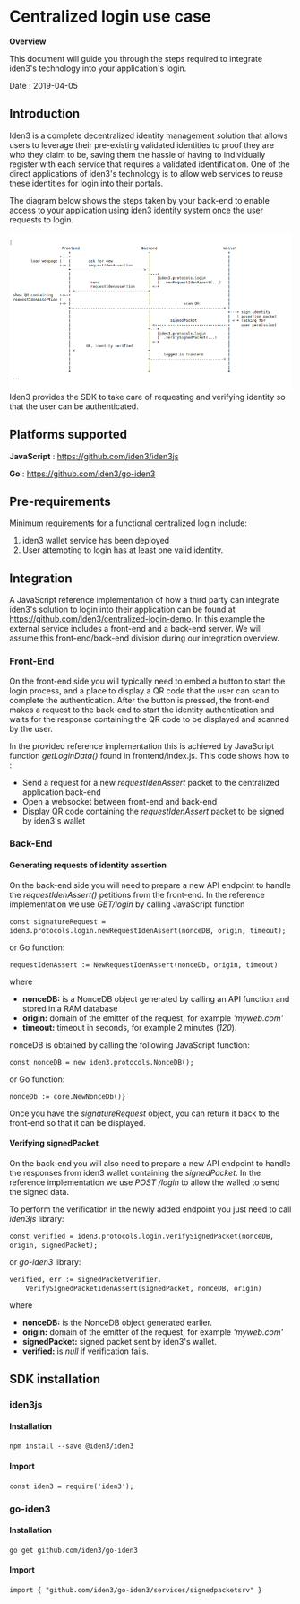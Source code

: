 Centralized login use case
==========================

**Overview**

This document will guide you through the steps required to integrate
iden3's technology into your application's login.

Date
:   2019-04-05

Introduction
------------

Iden3 is a complete decentralized identity management solution that
allows users to leverage their pre-existing validated identities to
proof they are who they claim to be, saving them the hassle of having to
individually register with each service that requires a validated
identification. One of the direct applications of iden3's technology is
to allow web services to reuse these identities for login into their
portals.

The diagram below shows the steps taken by your back-end to enable
access to your application using iden3 identity system once the user
requests to login.

![image0](images/centralized_login_protocol.png)
Iden3 provides the SDK to take care of requesting and verifying identity
so that the user can be authenticated.

Platforms supported
-------------------

**JavaScript**
:   <https://github.com/iden3/iden3js>

**Go**
:   <https://github.com/iden3/go-iden3>

Pre-requirements
----------------

Minimum requirements for a functional centralized login include:

1.  iden3 wallet service has been deployed
2.  User attempting to login has at least one valid identity.

Integration
-----------

A JavaScript reference implementation of how a third party can integrate
iden3's solution to login into their application can be found at
<https://github.com/iden3/centralized-login-demo>. In this example the
external service includes a front-end and a back-end server. We will
assume this front-end/back-end division during our integration overview.

<!-- Some examples on how the Go implementation is used can be found at
<https://github.com/iden3/go-iden3/blob/master/services/signedpacketsrv/signedpacket_test.go> -->

### Front-End

On the front-end side you will typically need to embed a button to start
the login process, and a place to display a QR code that the user can
scan to complete the authentication. After the button is pressed, the
front-end makes a request to the back-end to start the identity
authentication and waits for the response containing the QR code to be
displayed and scanned by the user.

In the provided reference implementation this is achieved by JavaScript
function *getLoginData()* found in frontend/index.js. This code shows
how to :

-   Send a request for a new *requestIdenAssert* packet to the
    centralized application back-end
-   Open a websocket between front-end and back-end
-   Display QR code containing the *requestIdenAssert* packet to be
    signed by iden3's wallet

### Back-End

#### Generating requests of identity assertion

On the back-end side you will need to prepare a new API endpoint to
handle the *requestIdenAssert()* petitions from the front-end. In the
reference implementation we use *GET/login* by calling JavaScript
function

``` {.sourceCode .javascript}
const signatureRequest = iden3.protocols.login.newRequestIdenAssert(nonceDB, origin, timeout);
```

or Go function:

``` {.sourceCode .c}
requestIdenAssert := NewRequestIdenAssert(nonceDb, origin, timeout)
```

where

-   **nonceDB:** is a NonceDB object generated by calling an API
    function and stored in a RAM database
-   **origin:** domain of the emitter of the request, for example
    *'myweb.com'*
-   **timeout:** timeout in seconds, for example 2 minutes (*120*).

nonceDB is obtained by calling the following JavaScript function:

``` {.sourceCode .javascript}
const nonceDB = new iden3.protocols.NonceDB();
```

or Go function:

``` {.sourceCode .c
nonceDb := core.NewNonceDb()}
```

Once you have the *signatureRequest* object, you can return it back to
the front-end so that it can be displayed.

#### Verifying signedPacket

On the back-end you will also need to prepare a new API endpoint to
handle the responses from iden3 wallet containing the *signedPacket*. In
the reference implementation we use *POST /login* to allow the walled to
send the signed data.

To perform the verification in the newly added endpoint you just need to
call *iden3js* library:

``` {.sourceCode .javascript}
const verified = iden3.protocols.login.verifySignedPacket(nonceDB, origin, signedPacket);
```

or *go-iden3* library:

``` {.sourceCode .C}
verified, err := signedPacketVerifier.
    VerifySignedPacketIdenAssert(signedPacket, nonceDB, origin)
```

where

-   **nonceDB:** is the NonceDB object generated earlier.
-   **origin:** domain of the emitter of the request, for example
    *'myweb.com'*
-   **signedPacket:** signed packet sent by iden3's wallet.
-   **verified:** is *null* if verification fails.

SDK installation
----------------

### iden3js

#### Installation

``` {.sourceCode .bash}
npm install --save @iden3/iden3
```

#### Import

``` {.sourceCode .javascript}
const iden3 = require('iden3');
```

### go-iden3

#### Installation

``` {.sourceCode .bash}
go get github.com/iden3/go-iden3
```

#### Import

``` {.sourceCode .c}
import { "github.com/iden3/go-iden3/services/signedpacketsrv" }
```
